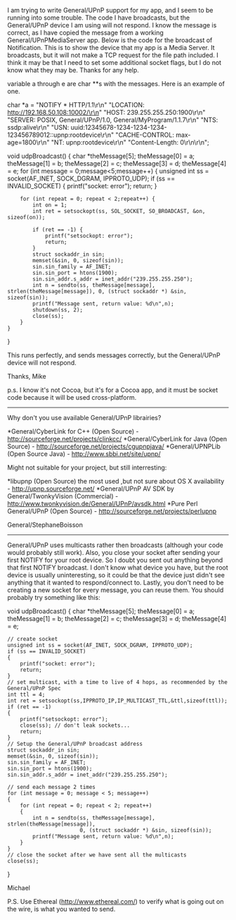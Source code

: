 I am trying to write General/UPnP support for my app, and I seem to be running into some trouble.  The code I have broadcasts, but the General/UPnP device I am using will not respond.  I know the message is correct, as I have copied the message from a working General/UPnPMediaServer app.  Below is the code for the broadcast of Notification.  This is to show the device that my app is a Media Server.  It broadcasts, but it will not make a TCP request for the file path included.  I think it may be that I need to set some additional socket flags, but I do not know what they may be.  Thanks for any help.

variable a through e are char **s with the messages. Here is an example of one.

    
char *a = 
	"NOTIFY * HTTP/1.1\r\n"
    "LOCATION: http://192.168.50.108:10002/\r\n"
    "HOST: 239.255.255.250:1900\r\n"
    "SERVER: POSIX, General/UPnP/1.0, General/MyProgram/1.1.7\r\n"
    "NTS: ssdp:alive\r\n"
    "USN: uuid:12345678-1234-1234-1234-123456789012::upnp:rootdevice\r\n"
    "CACHE-CONTROL: max-age=1800\r\n"
    "NT: upnp:rootdevice\r\n"
    "Content-Length: 0\r\n\r\n";



    
void udpBroadcast() {
    char *theMessage[5];
    theMessage[0] = a; theMessage[1] = b; theMessage[2] = c; theMessage[3] = d; theMessage[4] = e;
    for (int message = 0;message<5;message++) {
       unsigned int ss = socket(AF_INET, SOCK_DGRAM, IPPROTO_UDP);
	if (ss == INVALID_SOCKET) {
		printf("socket: error");
		return;
	}

    	for (int repeat = 0; repeat < 2;repeat++) {			
			int on = 1; 
			int ret = setsockopt(ss, SOL_SOCKET, SO_BROADCAST, &on, sizeof(on));
			
			if (ret == -1) {
				printf("setsockopt: error");
				return;
			}
			struct sockaddr_in sin;
			memset(&sin, 0, sizeof(sin));
			sin.sin_family = AF_INET;
			sin.sin_port = htons(1900);
			sin.sin_addr.s_addr = inet_addr("239.255.255.250"); 
			int n = sendto(ss, theMessage[message], strlen(theMessage[message]), 0, (struct sockaddr *) &sin, sizeof(sin));
			printf("Message sent, return value: %d\n",n);
			shutdown(ss, 2);
			close(ss);
		}
	}
}


This runs perfectly, and sends messages correctly, but the General/UPnP device will not respond.

Thanks,
Mike

p.s. I know it's not Cocoa, but it's for a Cocoa app, and it must be socket code because it will be used cross-platform.


----
Why don't you use available General/UPnP librairies?
 
 *General/CyberLink for C++ (Open Source) - http://sourceforge.net/projects/clinkcc/
 *General/CyberLink for Java (Open Source) - http://sourceforge.net/projects/cgupnpjava/
 *General/UPNPLib (Open Source Java) - http://www.sbbi.net/site/upnp/
 

Might not suitable for your project, but still interresting:
 
 *libupnp (Open Source) the most used ,but not sure about OS X availability - http://upnp.sourceforge.net/
 *General/UPnP AV SDK by General/TwonkyVision (Commercial) - http://www.twonkyvision.de/General/UPnP/avsdk.html
 *Pure Perl General/UPnP (Open Source) - http://sourceforge.net/projects/perlupnp
 

General/StephaneBoisson

----
General/UPnP uses multicasts rather then broadcasts (although your code would probably still work). Also, you close your socket after sending your first NOTIFY for your root device. So I doubt you sent out anything beyond that first NOTIFY broadcast. I don't know what device you have, but the root device is usually uninteresting, so it could be that the device just didn't see anything that it wanted to respond/connect to. Lastly, you don't need to be creating a new socket for every message, you can reuse them. You should probably try something like this: 

    
void udpBroadcast()
{
	char *theMessage[5];
	theMessage[0] = a; theMessage[1] = b; theMessage[2] = c; theMessage[3] = d; theMessage[4] = e;

	// create socket
	unsigned int ss = socket(AF_INET, SOCK_DGRAM, IPPROTO_UDP);
	if (ss == INVALID_SOCKET)
	{
		printf("socket: error");
		return;
	}   
	// set multicast, with a time to live of 4 hops, as recommended by the General/UPnP Spec
	int ttl = 4;
	int ret = setsockopt(ss,IPPROTO_IP,IP_MULTICAST_TTL,&ttl,sizeof(ttl));
	if (ret == -1) 
	{
		printf("setsockopt: error");
		close(ss); // don't leak sockets...
		return;
	}
	// Setup the General/UPnP broadcast address
	struct sockaddr_in sin;
	memset(&sin, 0, sizeof(sin));
	sin.sin_family = AF_INET;
	sin.sin_port = htons(1900);
	sin.sin_addr.s_addr = inet_addr("239.255.255.250"); 
	
	// send each message 2 times
	for (int message = 0; message < 5; message++)
	{
		for (int repeat = 0; repeat < 2; repeat++)
		{		
			int n = sendto(ss, theMessage[message], strlen(theMessage[message]),
						   0, (struct sockaddr *) &sin, sizeof(sin));
			printf("Message sent, return value: %d\n",n);
		}
	}
	// close the socket after we have sent all the multicasts
	close(ss);
}


Michael

P.S. Use Ethereal (http://www.ethereal.com/) to verify what is going out on the wire, is what you wanted to send.